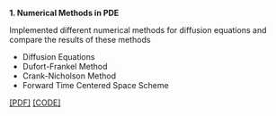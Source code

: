 <div class="media">
    <div class="media-body">
       <p class="media-heading">
          <strong>1. Numerical Methods in PDE</strong><br />
          <p>Implemented different numerical methods for diffusion equations and compare the results of these methods</p>
          <ul>
  			<li>Diffusion Equations</li>
  			<li>Dufort-Frankel Method</li>
  			<li>Crank-Nicholson Method</li>
  			<li>Forward Time Centered Space Scheme</li>
		</ul>
          <a href="https://github.com/WenqiAngieWu/Numerical-Methods-in-PDE/blob/master/Diffusion%20Equation/Diffusion_Equation.pdf">[PDF]</a> <a href="https://github.com/WenqiAngieWu/Numerical-Methods-in-PDE/tree/master/Diffusion%20Equation/Codes">[CODE]</a> <br /> 
       </p>
    </div>
</div>






